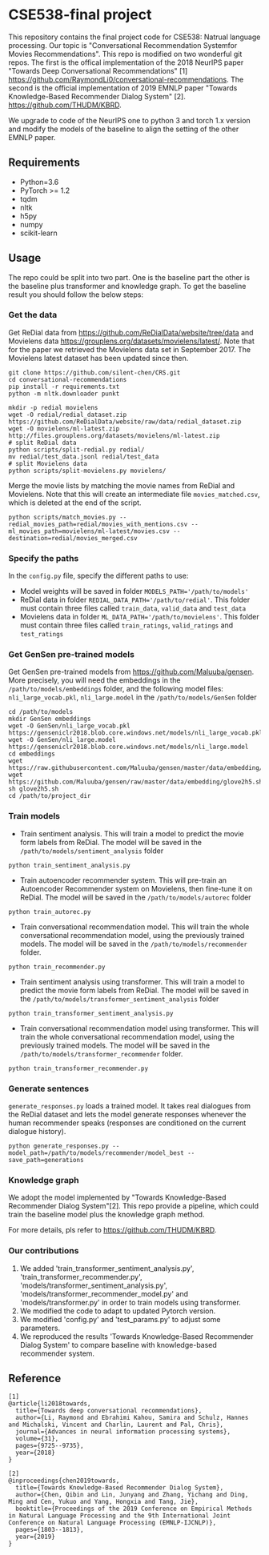 # CSE538-final project

This repository contains the final project code for CSE538: Natrual language processing. Our topic is "Conversational Recommendation Systemfor Movies Recommendations". This repo is modified on two wonderful git repos. The first is the offical implementation of the 2018 NeurIPS paper "Towards Deep Conversational Recommendations" [1] https://github.com/RaymondLi0/conversational-recommendations. The second is the official implementation of 2019 EMNLP paper "Towards Knowledge-Based Recommender Dialog System" [2]. https://github.com/THUDM/KBRD.

We upgrade to code of the NeurIPS one to python 3 and torch 1.x version and modify the models of the baseline to align the setting of the other EMNLP paper.

## Requirements

- Python=3.6
- PyTorch >= 1.2
- tqdm
- nltk
- h5py
- numpy
- scikit-learn

## Usage
The repo could be split into two part. One is the baseline part the other is the baseline plus transformer and knowledge graph.  To get the baseline result you should follow the below steps:

### Get the data
Get ReDial data from https://github.com/ReDialData/website/tree/data and Movielens data https://grouplens.org/datasets/movielens/latest/. Note that for the paper we retrieved the Movielens
data set in September 2017. The Movielens latest dataset has been updated since then.
```
git clone https://github.com/silent-chen/CRS.git
cd conversational-recommendations
pip install -r requirements.txt
python -m nltk.downloader punkt

mkdir -p redial movielens
wget -O redial/redial_dataset.zip https://github.com/ReDialData/website/raw/data/redial_dataset.zip
wget -O movielens/ml-latest.zip http://files.grouplens.org/datasets/movielens/ml-latest.zip
# split ReDial data
python scripts/split-redial.py redial/
mv redial/test_data.jsonl redial/test_data
# split Movielens data
python scripts/split-movielens.py movielens/
```

Merge the movie lists by matching the movie names from ReDial and Movielens. Note that this will create an intermediate file `movies_matched.csv`, which is deleted at the end of the script.
```
python scripts/match_movies.py --redial_movies_path=redial/movies_with_mentions.csv --ml_movies_path=movielens/ml-latest/movies.csv --destination=redial/movies_merged.csv
```

### Specify the paths

In the `config.py` file, specify the different paths to use:

- Model weights will be saved in folder `MODELS_PATH='/path/to/models'`
- ReDial data in folder `REDIAL_DATA_PATH='/path/to/redial'`.
This folder must contain three files called `train_data`, `valid_data` and `test_data`
- Movielens data in folder `ML_DATA_PATH='/path/to/movielens'`.
This folder must contain three files called `train_ratings`, `valid_ratings` and `test_ratings`

### Get GenSen pre-trained models

Get GenSen pre-trained models from https://github.com/Maluuba/gensen.
More precisely, you will need the embeddings in the `/path/to/models/embeddings` folder, and 
the following model files: `nli_large_vocab.pkl`, `nli_large.model` in the `/path/to/models/GenSen` folder
```
cd /path/to/models
mkdir GenSen embeddings
wget -O GenSen/nli_large_vocab.pkl https://genseniclr2018.blob.core.windows.net/models/nli_large_vocab.pkl
wget -O GenSen/nli_large.model https://genseniclr2018.blob.core.windows.net/models/nli_large.model
cd embeddings
wget https://raw.githubusercontent.com/Maluuba/gensen/master/data/embedding/glove2h5.py
wget https://github.com/Maluuba/gensen/raw/master/data/embedding/glove2h5.sh
sh glove2h5.sh
cd /path/to/project_dir
```

### Train models

- Train sentiment analysis. This will train a model to predict the movie form labels from ReDial.
The model will be saved in the `/path/to/models/sentiment_analysis` folder
```
python train_sentiment_analysis.py
```
- Train autoencoder recommender system. This will pre-train an Autoencoder Recommender system on Movielens, then fine-tune it on ReDial.
The model will be saved in the `/path/to/models/autorec` folder 
```
python train_autorec.py
```
- Train conversational recommendation model. This will train the whole conversational recommendation model, using the previously trained models.
 The model will be saved in the `/path/to/models/recommender` folder.
```
python train_recommender.py
```
- Train sentiment analysis using transformer. This will train a model to predict the movie form labels from ReDial.
The model will be saved in the `/path/to/models/transformer_sentiment_analysis` folder
```
python train_transformer_sentiment_analysis.py
```
- Train conversational recommendation model using transformer. This will train the whole conversational recommendation model, using the previously trained models.
 The model will be saved in the `/path/to/models/transformer_recommender` folder.
```
python train_transformer_recommender.py
```
### Generate sentences
`generate_responses.py` loads a trained model. 
It takes real dialogues from the ReDial dataset and lets the model generate responses whenever the human recommender speaks
(responses are conditioned on the current dialogue history).
```
python generate_responses.py --model_path=/path/to/models/recommender/model_best --save_path=generations
```

### Knowledge graph

We adopt the model implemented by "Towards Knowledge-Based Recommender Dialog System"[2]. This repo provide a pipeline, which could train the baseline model plus the knowledge graph method.

For more details, pls refer to  https://github.com/THUDM/KBRD.

### Our contributions
1. We added 'train_transformer_sentiment_analysis.py', 'train_transformer_recommender.py', 'models/transformer_sentiment_analysis.py', 'models/transformer_recommender_model.py' and 'models/transformer.py' in order to train models using transformer.
2. We modified the code to adapt to updated Pytorch version.
3. We modified 'config.py' and 'test_params.py' to adjust some parameters.
4. We reproduced the results 'Towards Knowledge-Based Recommender Dialog System' to compare baseline with knowledge-based recommender system.

## Reference
```
[1]
@article{li2018towards,
  title={Towards deep conversational recommendations},
  author={Li, Raymond and Ebrahimi Kahou, Samira and Schulz, Hannes and Michalski, Vincent and Charlin, Laurent and Pal, Chris},
  journal={Advances in neural information processing systems},
  volume={31},
  pages={9725--9735},
  year={2018}
}

[2]
@inproceedings{chen2019towards,
  title={Towards Knowledge-Based Recommender Dialog System},
  author={Chen, Qibin and Lin, Junyang and Zhang, Yichang and Ding, Ming and Cen, Yukuo and Yang, Hongxia and Tang, Jie},
  booktitle={Proceedings of the 2019 Conference on Empirical Methods in Natural Language Processing and the 9th International Joint Conference on Natural Language Processing (EMNLP-IJCNLP)},
  pages={1803--1813},
  year={2019}
}
```
